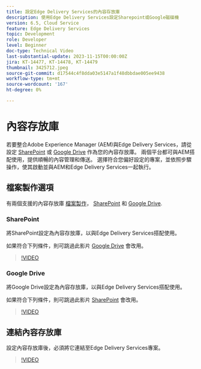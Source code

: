 ```yaml
---
title: 設定Edge Delivery Services的內容存放庫
description: 使用Edge Delivery Services設定Sharepoint或Google磁碟機
version: 6.5, Cloud Service
feature: Edge Delivery Services
topic: Development
role: Developer
level: Beginner
doc-type: Technical Video
last-substantial-update: 2023-11-15T00:00:00Z
jira: KT-14477, KT-14478, KT-14479
thumbnail: 3425712.jpeg
source-git-commit: d17544c4f8dda03e5147a1f48dbbdae005ee9438
workflow-type: tm+mt
source-wordcount: '167'
ht-degree: 0%

---
```



# 內容存放庫

若要整合Adobe Experience Manager (AEM)與Edge Delivery Services，請從設定 [SharePoint](#sharepoint) 或 [Google Drive](#google-drive) 作為您的內容存放庫。 兩個平台都可與AEM搭配使用，提供順暢的內容管理和傳送。 選擇符合您偏好設定的專案，並依照步驟操作，使其啟動並與AEM和Edge Delivery Services一起執行。

## 檔案製作選項

有兩個支援的內容存放庫 [檔案製作](../../document-authoring/set-up.md)， [SharePoint](#sharepoint) 和 [Google Drive](#google-drive).

### SharePoint

將SharePoint設定為內容存放庫，以與Edge Delivery Services搭配使用。

如果符合下列條件，則可跳過此影片 [Google Drive](#google-drive) 會改用。

>[!VIDEO](https://video.tv.adobe.com/v/3425712/?learn=on)


### Google Drive

將Google Drive設定為內容存放庫，以與Edge Delivery Services搭配使用。

如果符合下列條件，則可跳過此影片 [SharePoint](#sharepoint) 會改用。

>[!VIDEO](https://video.tv.adobe.com/v/3425711/?learn=on)


## 連結內容存放庫

設定內容存放庫後，必須將它連結至Edge Delivery Services專案。

>[!VIDEO](https://video.tv.adobe.com/v/3425713/?learn=on)
